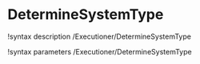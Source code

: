 <!-- MOOSE Documentation Stub: Remove this when content is added. -->

# DetermineSystemType

!syntax description /Executioner/DetermineSystemType

!syntax parameters /Executioner/DetermineSystemType
